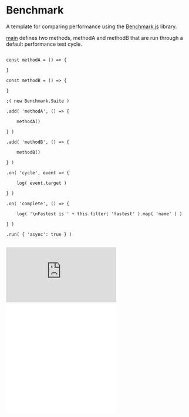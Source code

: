 # Benchmark

A template for comparing performance using the [Benchmark.js](https://benchmarkjs.com/) library.

[main](main.js) defines two methods, methodA and methodB that are run through a default performance test cycle.

```

const methodA = () => {

}

const methodB = () => {

}

;( new Benchmark.Suite )

.add( 'methodA', () => {

    methodA()

} )

.add( 'methodB', () => {

    methodB()

} )

.on( 'cycle', event => {

    log( event.target )

} )

.on( 'complete', () => {

    log( '\nFastest is ' + this.filter( 'fastest' ).map( 'name' ) )

} )

.run( { 'async': true } )

```

<canvas id="0" width="256" height="256"></canvas>
<canvas id="1" width="256" height="256"></canvas>

```

```

![script](https://cdn.jsdelivr.net/npm/lodash@4.17.14/lodash.min.js)
![script](/benchmark/benchmark.js)
![script](/benchmark/bundle.js)
